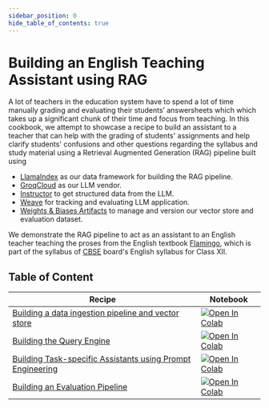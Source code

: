 ```yaml
---
sidebar_position: 0
hide_table_of_contents: true
---
```


# Building an English Teaching Assistant using RAG

A lot of teachers in the education system have to spend a lot of time manually grading and evaluating their students’ answersheets which which takes up a significant chunk of their time and focus from teaching. In this cookbook, we attempt to showcase a recipe to build an assistant to a teacher that can help with the grading of students' assignments and help clarify students' confusions and other questions regarding the syllabus and study material using a Retrieval Augmented Generation (RAG) pipeline built using

- [LlamaIndex](https://www.llamaindex.ai/) as our data framework for building the RAG pipeline.
- [GroqCloud](https://groq.com/) as our LLM vendor.
- [Instructor](https://python.useinstructor.com/) to get structured data from the LLM.
- [Weave](https://wandb.github.io/weave/) for tracking and evaluating LLM application.
- [Weights & Biases Artifacts](https://docs.wandb.ai/guides/artifacts) to manage and version our vector store and evaluation dataset.

We demonstrate the RAG pipeline to act as an assistant to an English teacher teaching the proses from the English textbook [Flamingo](https://ncert.nic.in/textbook.php?lefl1=0-13), which is part of the syllabus of [CBSE](https://www.cbse.gov.in/) board's English syllabus for Class XII.

## Table of Content

| Recipe | Notebook |
|---|---|
| [Building a data ingestion pipeline and vector store](./vector_index.md) | [![Open In Colab](https://colab.research.google.com/assets/colab-badge.svg)](https://colab.research.google.com/github/wandb/weave/blob/master/docs/docs/guides/cookbooks/llamaindex_rag_ncert/notebooks/00_vector_index.ipynb) |
| [Building the Query Engine](./vector_index.md) | [![Open In Colab](https://colab.research.google.com/assets/colab-badge.svg)](https://colab.research.google.com/github/wandb/weave/blob/master/docs/docs/guides/cookbooks/llamaindex_rag_ncert/notebooks/01_rag_engine.ipynb) |
| [Building Task-specific Assistants using Prompt Engineering](./vector_index.md) | [![Open In Colab](https://colab.research.google.com/assets/colab-badge.svg)](https://colab.research.google.com/github/wandb/weave/blob/master/docs/docs/guides/cookbooks/llamaindex_rag_ncert/notebooks/03_prompt_engineering.ipynb) |
| [Building an Evaluation Pipeline](./evaluation.md) | [![Open In Colab](https://colab.research.google.com/assets/colab-badge.svg)](https://colab.research.google.com/github/wandb/weave/blob/master/docs/docs/guides/cookbooks/llamaindex_rag_ncert/notebooks/04_evaluation.ipynb) |
